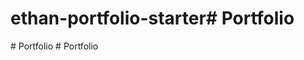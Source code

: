 # ethan-portfolio-starter#   P o r t f o l i o  
 #   P o r t f o l i o  
 #   P o r t f o l i o  
 